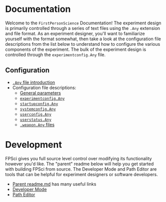 # Documentation
Welcome to the `FirstPersonScience` Documentation! The experiment design is primarily controlled through a series of text files using the `.Any` extension and file format. As an experiment designer, you'll want to familiarize yourself with the format somewhat, then take a look at the configuration file descriptions from the list below to understand how to configure the various components of the experiment. The bulk of the experiment design is controlled through the `experimentconfig.Any` file.

Configuration
---
* [`.Any` file introduction](./AnyFile.md)
* Configuration file descriptions:
    * [General parameters](general_config.md)
    * [`experimentconfig.Any`](experimentConfigReadme.md)
    * [`startupconfig.Any`](startupConfigReadme.md)
    * [`systemconfig.Any`](systemConfigReadme.md)
    * [`userconfig.Any`](userConfigReadme.md)
    * [`userstatus.Any`](userStatusReadme.md)
    * [`.weapon.Any` files](weaponConfigReadme.md)

# Development
FPSci gives you full source level control over modifying its functionality however you'd like. The "parent" readme below will help you get started with building FPSci from source. The Developer Mode and Path Editor are tools that can be helpful for experiment designers or software developers.

* [Parent readme.md](../readme.md) has many useful links
* [Developer Mode](./developermode.md)
* [Path Editor](./patheditor.md)

